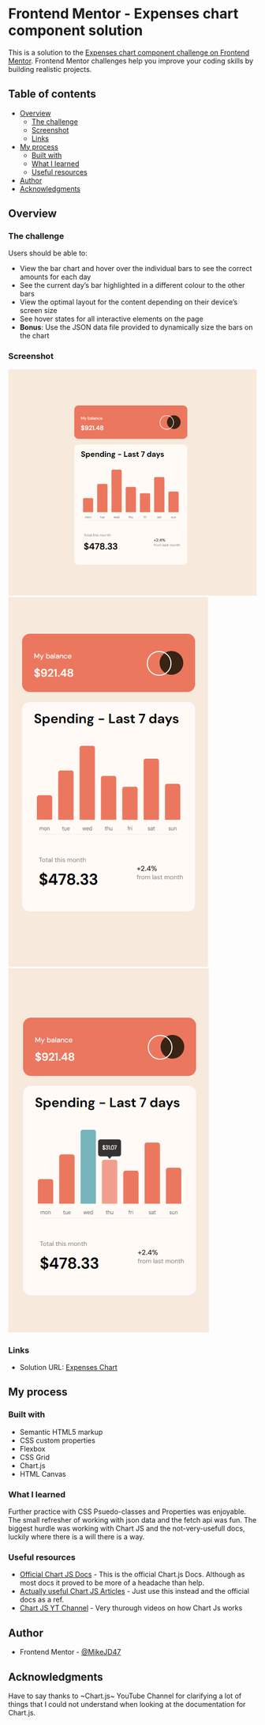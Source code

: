 # Frontend Mentor - Expenses chart component solution

This is a solution to the [Expenses chart component challenge on Frontend Mentor](https://www.frontendmentor.io/challenges/expenses-chart-component-e7yJBUdjwt). Frontend Mentor challenges help you improve your coding skills by building realistic projects.

## Table of contents

- [Overview](#overview)
  - [The challenge](#the-challenge)
  - [Screenshot](#screenshot)
  - [Links](#links)
- [My process](#my-process)
  - [Built with](#built-with)
  - [What I learned](#what-i-learned)
  - [Useful resources](#useful-resources)
- [Author](#author)
- [Acknowledgments](#acknowledgments)

## Overview

### The challenge

Users should be able to:

- View the bar chart and hover over the individual bars to see the correct amounts for each day
- See the current day’s bar highlighted in a different colour to the other bars
- View the optimal layout for the content depending on their device’s screen size
- See hover states for all interactive elements on the page
- **Bonus**: Use the JSON data file provided to dynamically size the bars on the chart

### Screenshot

![Desktop](./resources/screenshots/Desktop-Screenshot.png)
![Mobile](./resources/screenshots/Mobile-Screenshot.png)
![Mobile with interactions](./resources/screenshots/Mobile-Screenshot-Active.png)

### Links

- Solution URL: [Expenses Chart]([https://your-solution-url.com](https://mikejd47.github.io/Expenses-Chart/))

## My process

### Built with

- Semantic HTML5 markup
- CSS custom properties
- Flexbox
- CSS Grid
- Chart.js
- HTML Canvas

### What I learned

Further practice with CSS Psuedo-classes and Properties was enjoyable. The small refresher of working with json data and the fetch api was fun. The biggest hurdle was working with Chart JS and the not-very-usefull docs, luckily where there is a will there is a way.

### Useful resources

- [Official Chart JS Docs](https://www.chartjs.org/docs/latest/) - This is the official Chart.js Docs. Although as most docs it proved to be more of a headache than help.
- [Actually useful Chart JS Articles](https://www.chartjs3.com/) - Just use this instead and the official docs as a ref.
- [Chart JS YT Channel](https://youtube.com/@ChartJS-tutorials?si=oBjt2W_aX8DeymcM) - Very thurough videos on how Chart Js works

## Author

- Frontend Mentor - [@MikeJD47](https://www.frontendmentor.io/profile/MikeJD47)

## Acknowledgments

Have to say thanks to ~Chart.js~ YouTube Channel for clarifying a lot of things that I could not understand when looking at the documentation for Chart.js.
